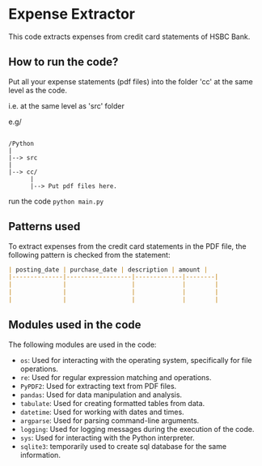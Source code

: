 # Expense Extractor 

This code extracts expenses from credit card statements of HSBC Bank.

## How to run the code?

Put all your expense statements (pdf files) into the folder 'cc' at the same level as the code.

i.e. at the same level as 'src' folder

e.g/

```

/Python
|
|--> src
|
|--> cc/
      |
      |--> Put pdf files here.
```
run the code `python main.py`


## Patterns used

To extract expenses from the credit card statements in the PDF file, the following pattern is checked from the statement:

```markdown
| posting_date | purchase_date | description | amount |
|--------------|------------------|-------------|--------|
|              |                  |             |        |
|              |                  |             |        |
|              |                  |             |        |
```

## Modules used in the code

The following modules are used in the code:

- `os`: Used for interacting with the operating system, specifically for file operations.
- `re`: Used for regular expression matching and operations.
- `PyPDF2`: Used for extracting text from PDF files.
- `pandas`: Used for data manipulation and analysis.
- `tabulate`: Used for creating formatted tables from data.
- `datetime`: Used for working with dates and times.
- `argparse`: Used for parsing command-line arguments.
- `logging`: Used for logging messages during the execution of the code.
- `sys`: Used for interacting with the Python interpreter.
- `sqlite3`: temporarily used to create sql database for the same information.
